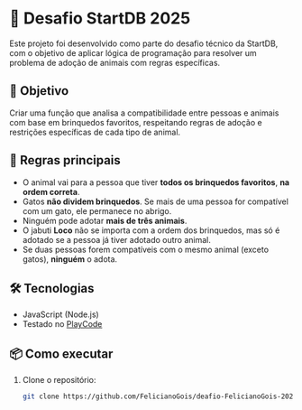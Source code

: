 # 🐾 Desafio StartDB 2025

Este projeto foi desenvolvido como parte do desafio técnico da StartDB, com o objetivo de aplicar lógica de programação para resolver um problema de adoção de animais com regras específicas.

## 🚀 Objetivo

Criar uma função que analisa a compatibilidade entre pessoas e animais com base em brinquedos favoritos, respeitando regras de adoção e restrições específicas de cada tipo de animal.

## 🧠 Regras principais

- O animal vai para a pessoa que tiver **todos os brinquedos favoritos**, **na ordem correta**.
- Gatos **não dividem brinquedos**. Se mais de uma pessoa for compatível com um gato, ele permanece no abrigo.
- Ninguém pode adotar **mais de três animais**.
- O jabuti **Loco** não se importa com a ordem dos brinquedos, mas só é adotado se a pessoa já tiver adotado outro animal.
- Se duas pessoas forem compatíveis com o mesmo animal (exceto gatos), **ninguém** o adota.

## 🛠️ Tecnologias

- JavaScript (Node.js)
- Testado no [PlayCode](https://playcode.io/javascript-compiler)

## 📦 Como executar

1. Clone o repositório:
   ```bash
   git clone https://github.com/FelicianoGois/deafio-FelicianoGois-2025.git
